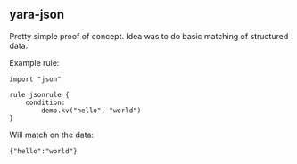 yara-json
------------

Pretty simple proof of concept. Idea was to do basic matching of structured data.


Example rule:

```
import "json"

rule jsonrule {
    condition:
        demo.kv("hello", "world")
}
```

Will match on the data:

```
{"hello":"world"}
```
